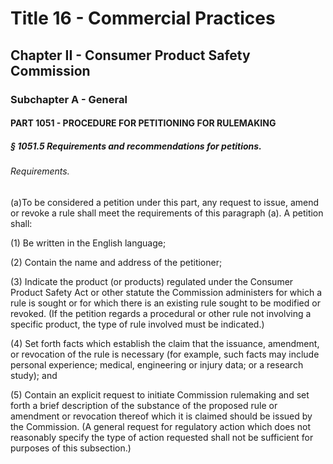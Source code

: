 
# Title 16 - Commercial Practices
## Chapter II - Consumer Product Safety Commission
### Subchapter A - General
#### PART 1051 - PROCEDURE FOR PETITIONING FOR RULEMAKING
##### § 1051.5 Requirements and recommendations for petitions.
###### Requirements.

(a)To be considered a petition under this part, any request to issue, amend or revoke a rule shall meet the requirements of this paragraph (a). A petition shall:

(1) Be written in the English language;

(2) Contain the name and address of the petitioner;

(3) Indicate the product (or products) regulated under the Consumer Product Safety Act or other statute the Commission administers for which a rule is sought or for which there is an existing rule sought to be modified or revoked. (If the petition regards a procedural or other rule not involving a specific product, the type of rule involved must be indicated.)

(4) Set forth facts which establish the claim that the issuance, amendment, or revocation of the rule is necessary (for example, such facts may include personal experience; medical, engineering or injury data; or a research study); and

(5) Contain an explicit request to initiate Commission rulemaking and set forth a brief description of the substance of the proposed rule or amendment or revocation thereof which it is claimed should be issued by the Commission. (A general request for regulatory action which does not reasonably specify the type of action requested shall not be sufficient for purposes of this subsection.)
